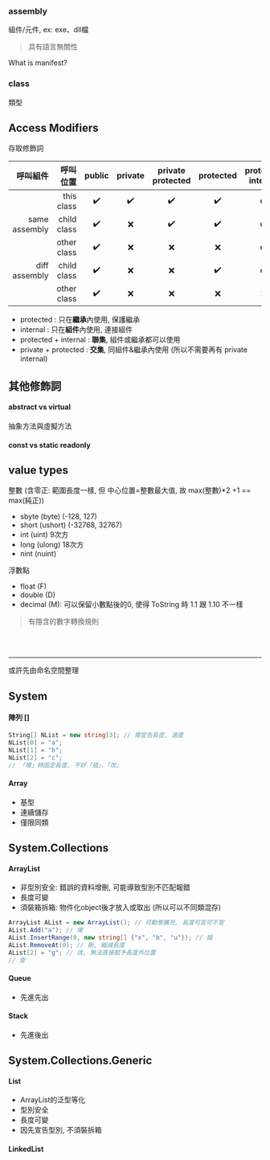 

### assembly
組件/元件, ex: exe、dll檔
> 具有語言無關性

What is manifest?

### class
類型

## Access Modifiers
存取修飾詞

|   呼叫組件     |   呼叫位置   | public | private | private protected | protected | protected internal | internal |
| -------------:| -----------:|:-------:|:-------:|:----------------:|:----------:|:------------------:|:--------:|
|               | this class  |:heavy_check_mark:|:heavy_check_mark:|:heavy_check_mark:|:heavy_check_mark:|:heavy_check_mark:|:heavy_check_mark:|
| same assembly | child class |:heavy_check_mark:|:x:|:heavy_check_mark:|:heavy_check_mark:|:heavy_check_mark:|:heavy_check_mark:|
|               | other class |:heavy_check_mark:|:x:|:x:|:x:|:heavy_check_mark:|:heavy_check_mark:|
| diff assembly | child class |:heavy_check_mark:|:x:|:x:|:heavy_check_mark:|:heavy_check_mark:|:x:|
|               | other class |:heavy_check_mark:|:x:|:x:|:x:|:x:|:x:|

+ protected : 只在**繼承**內使用, 保護繼承
+ internal : 只在**組件**內使用, 連接組件
+ protected + internal : **聯集**, 組件或繼承都可以使用
+ private + protected : **交集**, 同組件&繼承內使用 (所以不需要再有 private internal)

## 其他修飾詞

#### abstract vs virtual
抽象方法與虛擬方法

#### const vs static readonly


## value types

整數 (含零正: 範圍長度一樣, 但 中心位置=整數最大值, 故 max(整數)\*2 +1 == max(純正))
+ sbyte (byte) (-128, 127)
+ short (ushort) (-32768, 32767)
+ int	(uint) 9次方
+ long (ulong) 18次方
+ nint (nuint)

浮數點
+ float (F)
+ double (D)
+ decimal (M): 可以保留小數點後的0, 使得 ToString 時 1.1 跟 1.10 不一樣

> 有隱含的數字轉換規則

<br>
<br>
<hr>
或許先由命名空間整理

## System

#### 陣列 []

```cs
String[] NList = new string[3]; // 需宣告長度, 速度
NList[0] = "a";
NList[1] = "b";
NList[2] = "c";
// 「增」時固定長度, 不好「插」、「改」
```


#### Array
+ 基型
+ 連續儲存
+ 僅限同類

## System.Collections

#### ArrayList
+ 非型別安全: 錯誤的資料增刪, 可能導致型別不匹配報錯
+ 長度可變
+ 須裝箱拆箱: 物件化object後才放入或取出 (所以可以不同類混存)

```cs
ArrayList AList = new ArrayList(); // 可動態擴充, 長度可宣可不宣
AList.Add("a"); // 增
AList.InsertRange(0, new string[] {"x", "b", "u"}); // 插
AList.RemoveAt(0); // 刪, 縮減長度
AList[2] = "g"; // 改, 無法直接賦予長度外位置
// 查
```

#### Queue
+ 先進先出

#### Stack
+ 先進後出

## System.Collections.Generic

#### List
+ ArrayList的泛型等化
+ 型別安全
+ 長度可變
+ 因先宣告型別, 不須裝拆箱


#### LinkedList










